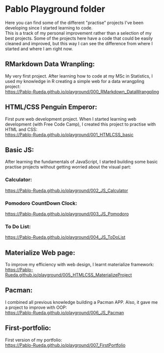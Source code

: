 # Pablo Playground folder  
Here you can find some of the different "practise" projects I've been developing since I started learning to code.  
This is a track of my personal improvement rather than a selection of my best projects. Some of the projects here have a code that could be easily cleaned and improved, but this way I can see the difference from where I started and where I am right now.  
   
## RMarkdown Data Wranpling:      
My very first project. After learning how to code at my MSc in Statistics, I used my knowledge in R creating a simple web for a data wrangpling project:  
https://Pablo-Rueda.github.io/playground/000_RMarkdown_DataWrangpling  

## HTML/CSS Penguin Emperor:      
First pure web development project. When I started learning web development (with Free Code Camp), I created this project to practise with HTML and CSS:  
https://Pablo-Rueda.github.io/playground/001_HTMLCSS_basic   
  
## Basic JS:  
After learning the fundamentals of JavaScript, I started building some basic practise projects without getting worried about the visual part:   
### Calculator:    
https://Pablo-Rueda.github.io/playground/002_JS_Calculator    
### Pomodoro CountDown Clock:    
https://Pablo-Rueda.github.io/playground/003_JS_Pomodoro   
### To Do List:     
https://Pablo-Rueda.github.io/playground/004_JS_ToDoList    

## Materialize Web page:   
To improve my efficiency with web design, I learnt materialize framework:   
https://Pablo-Rueda.github.io/playground/005_HTMLCSS_MaterializeProject    

## Pacman:   
I combined all previous knowledge building a Pacman APP. Also, it gave me a project to improve with OOP:    
https://Pablo-Rueda.github.io/playground/006_JS_Pacman     

## First-portfolio:   
First version of my portfolio:    
https://Pablo-Rueda.github.io/playground/007_FirstPortfolio     